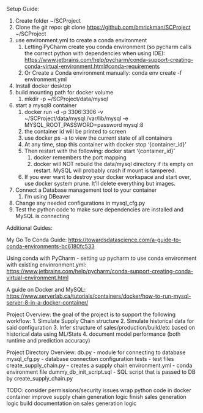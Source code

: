 Setup Guide:

1. Create folder  ~/SCProject
2. Clone the git repo: git clone https://github.com/bmrickman/SCProject ~/SCProject
3. use environment.yml to create a conda environment
    1. Letting PyCharm create you conda environment (so pycharm calls the correct python with dependencies when using IDE): https://www.jetbrains.com/help/pycharm/conda-support-creating-conda-virtual-environment.html#conda-requirements
    2. Or Create a Conda environment manually: conda env create -f environment.yml
4. Install docker desktop
5. build mounting path for docker volume
    1. mkdir -p ~/SCProject/data/mysql
6. start a mysql8 container 
    1. docker run -d -p 3306:3306 -v ~/SCProject/data/mysql:/var/lib/mysql -e MYSQL_ROOT_PASSWORD=password mysql:8
    2. the container id will be printed to screen
    3. use docker ps -a to view the current state of all containers
    4. At any time, stop this container with docker stop ‘{container_id}’
    5. Then restart with the following: docker start ‘{container_id}’
        1. docker remembers the port mapping
        2. docker will NOT rebuild the data/mysql directory if its empty on restart.  MySQL will probably crash if mount is tampered.
    6. If you ever want to destroy your docker workspace and start over, use docker system prune.  It’ll delete everything but images.
7. Connect a Database management tool to your container
    1. I’m using DBeaver
8. Change any needed configurations in mysql_cfg.py
9. Test the python code to make sure dependencies are installed and MySQL is connecting



Additional Guides:

My Go To Conda Guide:
https://towardsdatascience.com/a-guide-to-conda-environments-bc6180fc533

Using conda with PyCharm - setting up pycharm to use conda environment with existing envinronment.yml:
https://www.jetbrains.com/help/pycharm/conda-support-creating-conda-virtual-environment.html

A guide on Docker and MySQL:
https://www.serverlab.ca/tutorials/containers/docker/how-to-run-mysql-server-8-in-a-docker-container/


Project Overview:
the goal of the project is to support the following workflow:
	1. Simulate Supply Chain structure
	2. Simulate historical data for said configuration
	3. Infer structure of sales/production/build/etc based on historical data using ML/Stats
	4. document model performance (both runtime and prediction accuracy)


Project Directory Overview:
	db.py                     - module for connecting to database
	mysql_cfg.py              - database connection configuration
	tests                     - test files 
	create_supply_chain.py    - creates a supply chain 
	environment.yml           - conda environment file
        dummy_db_init_script.sql  - SQL script that is passed to DB by create_supply_chain.py

TODO:
consider permissions/security issues
wrap python code in docker container
improve supply chain generation logic
finish sales generation logic
build documentation on sales generation logic
